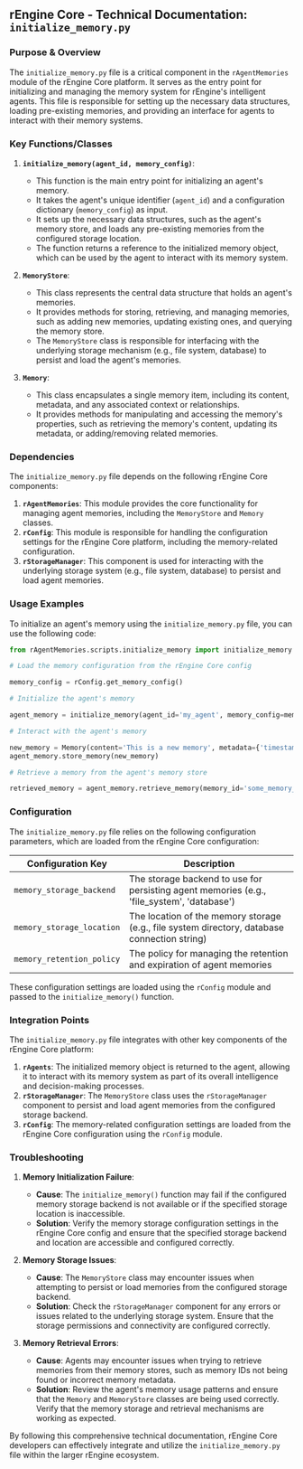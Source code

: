 ## rEngine Core - Technical Documentation: `initialize_memory.py`

### Purpose & Overview

The `initialize_memory.py` file is a critical component in the `rAgentMemories` module of the rEngine Core platform. It serves as the entry point for initializing and managing the memory system for rEngine's intelligent agents. This file is responsible for setting up the necessary data structures, loading pre-existing memories, and providing an interface for agents to interact with their memory systems.

### Key Functions/Classes

1. **`initialize_memory(agent_id, memory_config)`**:
   - This function is the main entry point for initializing an agent's memory.
   - It takes the agent's unique identifier (`agent_id`) and a configuration dictionary (`memory_config`) as input.
   - It sets up the necessary data structures, such as the agent's memory store, and loads any pre-existing memories from the configured storage location.
   - The function returns a reference to the initialized memory object, which can be used by the agent to interact with its memory system.

1. **`MemoryStore`**:
   - This class represents the central data structure that holds an agent's memories.
   - It provides methods for storing, retrieving, and managing memories, such as adding new memories, updating existing ones, and querying the memory store.
   - The `MemoryStore` class is responsible for interfacing with the underlying storage mechanism (e.g., file system, database) to persist and load the agent's memories.

1. **`Memory`**:
   - This class encapsulates a single memory item, including its content, metadata, and any associated context or relationships.
   - It provides methods for manipulating and accessing the memory's properties, such as retrieving the memory's content, updating its metadata, or adding/removing related memories.

### Dependencies

The `initialize_memory.py` file depends on the following rEngine Core components:

1. **`rAgentMemories`**: This module provides the core functionality for managing agent memories, including the `MemoryStore` and `Memory` classes.
2. **`rConfig`**: This module is responsible for handling the configuration settings for the rEngine Core platform, including the memory-related configuration.
3. **`rStorageManager`**: This component is used for interacting with the underlying storage system (e.g., file system, database) to persist and load agent memories.

### Usage Examples

To initialize an agent's memory using the `initialize_memory.py` file, you can use the following code:

```python
from rAgentMemories.scripts.initialize_memory import initialize_memory

# Load the memory configuration from the rEngine Core config

memory_config = rConfig.get_memory_config()

# Initialize the agent's memory

agent_memory = initialize_memory(agent_id='my_agent', memory_config=memory_config)

# Interact with the agent's memory

new_memory = Memory(content='This is a new memory', metadata={'timestamp': '2023-04-25'})
agent_memory.store_memory(new_memory)

# Retrieve a memory from the agent's memory store

retrieved_memory = agent_memory.retrieve_memory(memory_id='some_memory_id')
```

### Configuration

The `initialize_memory.py` file relies on the following configuration parameters, which are loaded from the rEngine Core configuration:

| Configuration Key | Description |
| --- | --- |
| `memory_storage_backend` | The storage backend to use for persisting agent memories (e.g., 'file_system', 'database') |
| `memory_storage_location` | The location of the memory storage (e.g., file system directory, database connection string) |
| `memory_retention_policy` | The policy for managing the retention and expiration of agent memories |

These configuration settings are loaded using the `rConfig` module and passed to the `initialize_memory()` function.

### Integration Points

The `initialize_memory.py` file integrates with other key components of the rEngine Core platform:

1. **`rAgents`**: The initialized memory object is returned to the agent, allowing it to interact with its memory system as part of its overall intelligence and decision-making processes.
2. **`rStorageManager`**: The `MemoryStore` class uses the `rStorageManager` component to persist and load agent memories from the configured storage backend.
3. **`rConfig`**: The memory-related configuration settings are loaded from the rEngine Core configuration using the `rConfig` module.

### Troubleshooting

1. **Memory Initialization Failure**:
   - **Cause**: The `initialize_memory()` function may fail if the configured memory storage backend is not available or if the specified storage location is inaccessible.
   - **Solution**: Verify the memory storage configuration settings in the rEngine Core config and ensure that the specified storage backend and location are accessible and configured correctly.

1. **Memory Storage Issues**:
   - **Cause**: The `MemoryStore` class may encounter issues when attempting to persist or load memories from the configured storage backend.
   - **Solution**: Check the `rStorageManager` component for any errors or issues related to the underlying storage system. Ensure that the storage permissions and connectivity are configured correctly.

1. **Memory Retrieval Errors**:
   - **Cause**: Agents may encounter issues when trying to retrieve memories from their memory stores, such as memory IDs not being found or incorrect memory metadata.
   - **Solution**: Review the agent's memory usage patterns and ensure that the `Memory` and `MemoryStore` classes are being used correctly. Verify that the memory storage and retrieval mechanisms are working as expected.

By following this comprehensive technical documentation, rEngine Core developers can effectively integrate and utilize the `initialize_memory.py` file within the larger rEngine ecosystem.
